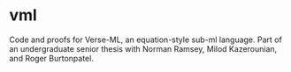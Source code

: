 # vml
Code and proofs for Verse-ML, an equation-style sub-ml language. Part of an undergraduate senior thesis with Norman Ramsey, Milod Kazerounian, and Roger Burtonpatel. 

